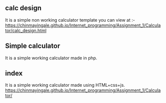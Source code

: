 ## calc design 
It is a simple non working calculator template you can view at :-https://chinmayingale.github.io/Internet_programming/Assignment_1/Calculator/calc_design.html

## Simple calculator
It is a simple working calculator made in php.

## index
It is a simple working calculator made using HTML+css+js.
https://chinmayingale.github.io/Internet_programming/Assignment_1/Calculator/